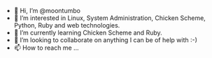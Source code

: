 - 👋 Hi, I’m @moontumbo
- 👀 I’m interested in Linux, System Administration, Chicken Scheme, Python, Ruby and web technologies.
- 🌱 I’m currently learning Chicken Scheme and Ruby.
- 💞️ I’m looking to collaborate on anything I can be of help with :-)
- 📫 How to reach me ...

<!---
moontumbo/moontumbo is a ✨ special ✨ repository because its `README.md` (this file) appears on your GitHub profile.
You can click the Preview link to take a look at your changes.
--->
